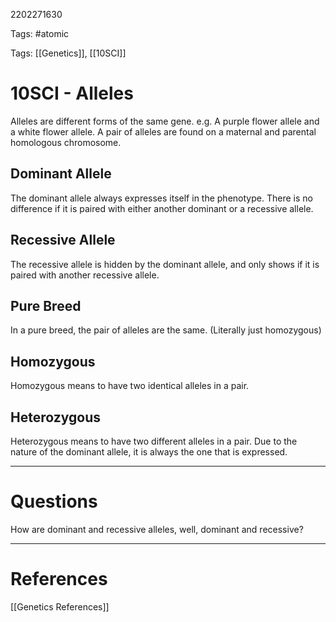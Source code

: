 2202271630

Tags: #atomic

Tags: [[Genetics]], [[10SCI]]

# 10SCI - Alleles
Alleles are different forms of the same gene. e.g. A purple flower allele and a white flower allele. A pair of alleles are found on a maternal and parental homologous chromosome.
## Dominant Allele
The dominant allele always expresses itself in the phenotype.
There is no difference if it is paired with either another dominant or a recessive allele.
## Recessive Allele
The recessive allele is hidden by the dominant allele, and only shows if it is paired with another recessive allele.
## Pure Breed
In a pure breed, the pair of alleles are the same. (Literally just homozygous)
## Homozygous
Homozygous means to have two identical alleles in a pair.
## Heterozygous
Heterozygous means to have two different alleles in a pair.
Due to the nature of the dominant allele, it is always the one that is expressed.


---
# Questions
How are dominant and recessive alleles, well, dominant and recessive?

---
# References
[[Genetics References]]